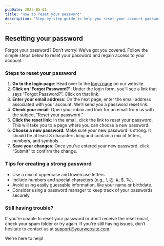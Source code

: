 ```yaml
---
pubDate: 2025-05-01
title: "How to reset your password"
description: "Step-by-step guide to help you reset your account password."
---
```


## Resetting your password

Forgot your password? Don’t worry! We’ve got you covered. Follow the simple steps below to reset your password and regain access to your account.

### Steps to reset your password

1. **Go to the login page**: Head over to the [login page](#) on our website.
2. **Click on 'Forgot Password?'**: Under the login form, you’ll see a link that says “Forgot Password?”. Click on that link.
3. **Enter your email address**: On the next page, enter the email address associated with your account. We’ll send you a password reset link.
4. **Check your email**: Open your inbox and look for an email from us with the subject "Reset your password."
5. **Click the reset link**: In the email, click the link to reset your password. This will take you to a page where you can choose a new password.
6. **Choose a new password**: Make sure your new password is strong. It should be at least 8 characters long and contain a mix of letters, numbers, and symbols.
7. **Save your changes**: Once you’ve entered your new password, click “Submit” to confirm the change.

### Tips for creating a strong password

- Use a mix of uppercase and lowercase letters.
- Include numbers and special characters (e.g., !, @, #, $, %).
- Avoid using easily guessable information, like your name or birthdate.
- Consider using a password manager to keep track of your passwords securely.

### Still having trouble?

If you're unable to reset your password or don’t receive the reset email, check your spam folder or try again. If you're still having issues, don’t hesitate to contact us at [support@yourwebsite.com](mailto:support@yourwebsite.com).

We're here to help!
